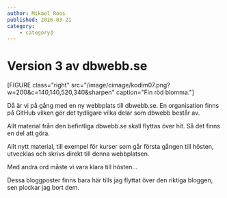 ```yaml
---
author: Mikael Roos
published: 2016-03-21
category:
    - category3
---
```

Version 3 av dbwebb.se
===================================

[FIGURE class="right" src="/image/cimage/kodim07.png?w=200&c=140,140,520,340&sharpen" caption="Fin röd blomma."]

Då är vi på gång med en ny webbplats till dbwebb.se. En organisation finns på GitHub vilken gör det tydligare vilka delar som dbwebb består av.

Allt material från den befintliga dbwebb.se skall flyttas över hit. Så det finns en del att göra.

<!--more-->

Allt nytt material, till exempel för kurser som går första gången till hösten, utvecklas och skrivs direkt till denna webbplatsen.

Med andra ord måste vi vara klara till hösten...

Dessa bloggposter finns bara här tills jag flyttat över den riktiga bloggen, sen plockar jag bort dem.
